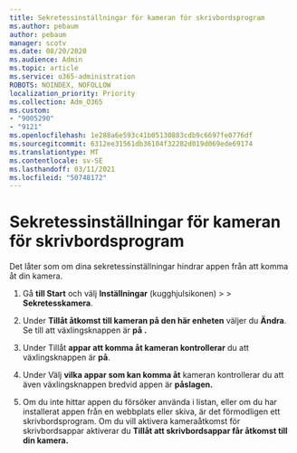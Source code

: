 ```yaml
---
title: Sekretessinställningar för kameran för skrivbordsprogram
ms.author: pebaum
author: pebaum
manager: scotv
ms.date: 08/20/2020
ms.audience: Admin
ms.topic: article
ms.service: o365-administration
ROBOTS: NOINDEX, NOFOLLOW
localization_priority: Priority
ms.collection: Adm_O365
ms.custom:
- "9005290"
- "9121"
ms.openlocfilehash: 1e288a6e593c41b05130883cdb9c6697fe0776df
ms.sourcegitcommit: 6312ee31561db36104f32282d019d069ede69174
ms.translationtype: MT
ms.contentlocale: sv-SE
ms.lasthandoff: 03/11/2021
ms.locfileid: "50748172"
---
```

# <a name="camera-privacy-settings-for-desktop-apps"></a>Sekretessinställningar för kameran för skrivbordsprogram

Det låter som om dina sekretessinställningar hindrar appen från att komma åt din kamera.

1.  Gå **till Start** och välj **Inställningar** (kugghjulsikonen) >   >  **Sekretesskamera**.

2.  Under **Tillåt åtkomst till kameran på den här enheten** väljer du **Ändra**. Se till att växlingsknappen är **på .**

3.  Under Tillåt **appar att komma åt kameran kontrollerar** du att växlingsknappen är **på**.

4.  Under Välj **vilka appar som kan komma åt** kameran kontrollerar du att även växlingsknappen bredvid appen är **påslagen.**

5.  Om du inte hittar appen du försöker använda i listan, eller om du har installerat appen från en webbplats eller skiva, är det förmodligen ett skrivbordsprogram. Om du vill aktivera kameraåtkomst för skrivbordsappar aktiverar du **Tillåt att skrivbordsappar får åtkomst till din kamera.**